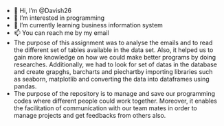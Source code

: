 - 👋 Hi, I’m @Davish26
- 👀 I’m interested in programming
- 🌱 I’m currently learning business information system
- 📫 You can reach me by my email
- The purpose of this assignment was to analyse the emails and to read the different set of tables available in the data set. Also, it helped us to gain more knowledge on how we could make better programs by doing researches. Additionally, we had to look for set of datas in the database and create grapghs, barcharts and piechartby importing libraries such as seaborn, matplotlib and converting the data into dataframes using pandas. 
- The purpose of the repository is to manage and save our programming codes where different people could work together. Moreover, it enables the facilitation of communication with our team mates in order to manage projects and get feedbacks from others also.  

<!---
Davish26/Davish26 is a ✨ special ✨ repository because its `README.md` (this file) appears on your GitHub profile.
You can click the Preview link to take a look at your changes.
--->
